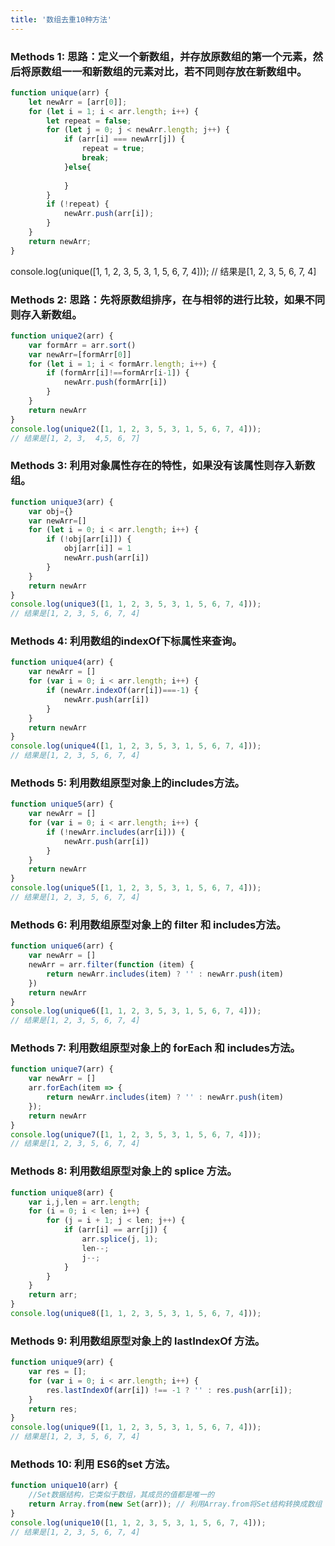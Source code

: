 ```yaml
---
title: '数组去重10种方法'
---
```


### Methods 1: 思路：定义一个新数组，并存放原数组的第一个元素，然后将原数组一一和新数组的元素对比，若不同则存放在新数组中。

```js
function unique(arr) {
    let newArr = [arr[0]];
    for (let i = 1; i < arr.length; i++) {
        let repeat = false;
        for (let j = 0; j < newArr.length; j++) {
            if (arr[i] === newArr[j]) {
                repeat = true;
                break;
            }else{
                
            }
        }
        if (!repeat) {
            newArr.push(arr[i]);
        }
    }
    return newArr;
}
```

console.log(unique([1, 1, 2, 3, 5, 3, 1, 5, 6, 7, 4]));
// 结果是[1, 2, 3, 5, 6, 7, 4]


### Methods 2: 思路：先将原数组排序，在与相邻的进行比较，如果不同则存入新数组。

```js
function unique2(arr) {
    var formArr = arr.sort()
    var newArr=[formArr[0]]
    for (let i = 1; i < formArr.length; i++) {
        if (formArr[i]!==formArr[i-1]) {
            newArr.push(formArr[i])
        }
    }
    return newArr
}
console.log(unique2([1, 1, 2, 3, 5, 3, 1, 5, 6, 7, 4]));
// 结果是[1, 2, 3,  4,5, 6, 7]
```

### Methods 3: 利用对象属性存在的特性，如果没有该属性则存入新数组。

```js
function unique3(arr) {
    var obj={}
    var newArr=[]
    for (let i = 0; i < arr.length; i++) {
        if (!obj[arr[i]]) {
            obj[arr[i]] = 1
            newArr.push(arr[i])
        }   
    }
    return newArr
}
console.log(unique3([1, 1, 2, 3, 5, 3, 1, 5, 6, 7, 4]));
// 结果是[1, 2, 3, 5, 6, 7, 4]
```

### Methods 4: 利用数组的indexOf下标属性来查询。

```js
function unique4(arr) {
    var newArr = []
    for (var i = 0; i < arr.length; i++) {
        if (newArr.indexOf(arr[i])===-1) {
            newArr.push(arr[i])
        }
    }
    return newArr
}
console.log(unique4([1, 1, 2, 3, 5, 3, 1, 5, 6, 7, 4]));
// 结果是[1, 2, 3, 5, 6, 7, 4]
```

### Methods 5: 利用数组原型对象上的includes方法。

```js
function unique5(arr) {
    var newArr = []
    for (var i = 0; i < arr.length; i++) {
        if (!newArr.includes(arr[i])) {
            newArr.push(arr[i])
        }
    }
    return newArr
}
console.log(unique5([1, 1, 2, 3, 5, 3, 1, 5, 6, 7, 4]));
// 结果是[1, 2, 3, 5, 6, 7, 4]
```

### Methods 6: 利用数组原型对象上的 filter 和 includes方法。

```js
function unique6(arr) {
    var newArr = []
    newArr = arr.filter(function (item) {
        return newArr.includes(item) ? '' : newArr.push(item)
    })
    return newArr
}
console.log(unique6([1, 1, 2, 3, 5, 3, 1, 5, 6, 7, 4]));
// 结果是[1, 2, 3, 5, 6, 7, 4]
```

### Methods 7: 利用数组原型对象上的 forEach 和 includes方法。

```js
function unique7(arr) {
    var newArr = []
    arr.forEach(item => {
        return newArr.includes(item) ? '' : newArr.push(item)
    });
    return newArr
}
console.log(unique7([1, 1, 2, 3, 5, 3, 1, 5, 6, 7, 4]));
// 结果是[1, 2, 3, 5, 6, 7, 4]
```

### Methods 8: 利用数组原型对象上的 splice 方法。

```js
function unique8(arr) {
    var i,j,len = arr.length;
    for (i = 0; i < len; i++) {
        for (j = i + 1; j < len; j++) {
            if (arr[i] == arr[j]) {
                arr.splice(j, 1);
                len--;
                j--;
            }
        }
    }
    return arr;
}
console.log(unique8([1, 1, 2, 3, 5, 3, 1, 5, 6, 7, 4]));
```

### Methods 9: 利用数组原型对象上的 lastIndexOf 方法。

```js
function unique9(arr) {
    var res = [];
    for (var i = 0; i < arr.length; i++) {
        res.lastIndexOf(arr[i]) !== -1 ? '' : res.push(arr[i]);
    }
    return res;
}
console.log(unique9([1, 1, 2, 3, 5, 3, 1, 5, 6, 7, 4]));
// 结果是[1, 2, 3, 5, 6, 7, 4]
```

### Methods 10: 利用 ES6的set 方法。

```js
function unique10(arr) {
    //Set数据结构，它类似于数组，其成员的值都是唯一的
    return Array.from(new Set(arr)); // 利用Array.from将Set结构转换成数组
}
console.log(unique10([1, 1, 2, 3, 5, 3, 1, 5, 6, 7, 4]));
// 结果是[1, 2, 3, 5, 6, 7, 4]
```

